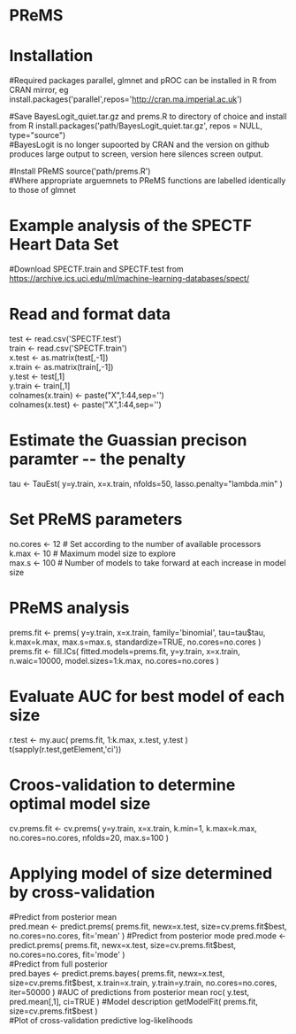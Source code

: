 # PReMS
# Installation
#Required packages parallel, glmnet and pROC can be installed in R from CRAN mirror, eg
install.packages('parallel',repos='http://cran.ma.imperial.ac.uk')

#Save BayesLogit_quiet.tar.gz and prems.R to directory of choice and install from R
install.packages('path/BayesLogit_quiet.tar.gz', repos = NULL, type="source")  
#BayesLogit is no longer supoorted by CRAN and the version on github produces large output to screen, version here silences screen output.

#Install PReMS
source('path/prems.R')  
#Where appropriate arguemnets to PReMS functions are labelled identically to those of glmnet

# Example analysis of the SPECTF Heart Data Set
#Download SPECTF.train and SPECTF.test from https://archive.ics.uci.edu/ml/machine-learning-databases/spect/

# Read and format data
test <- read.csv('SPECTF.test')  
train <- read.csv('SPECTF.train')  
x.test <- as.matrix(test[,-1])  
x.train <- as.matrix(train[,-1])  
y.test <- test[,1]  
y.train <- train[,1]  
colnames(x.train) <- paste("X",1:44,sep='')  
colnames(x.test) <- paste("X",1:44,sep='')  

# Estimate the Guassian precison paramter -- the penalty
tau <-  TauEst(  y=y.train, x=x.train, nfolds=50, lasso.penalty="lambda.min" )

# Set PReMS parameters
no.cores <- 12 # Set according to the number of available processors  
k.max <- 10 # Maximum model size to explore  
max.s <- 100 # Number of models to take forward at each increase in model size  

# PReMS analysis
prems.fit <- prems( y=y.train, x=x.train, family='binomial', tau=tau$tau, k.max=k.max, max.s=max.s, standardize=TRUE, no.cores=no.cores )  
prems.fit <- fill.ICs( fitted.models=prems.fit, y=y.train, x=x.train, n.waic=10000, model.sizes=1:k.max, no.cores=no.cores )

# Evaluate AUC for best model of each size
r.test <- my.auc( prems.fit, 1:k.max, x.test, y.test )  
t(sapply(r.test,getElement,'ci'))

# Croos-validation to determine optimal model size
cv.prems.fit <- cv.prems( y=y.train, x=x.train, k.min=1, k.max=k.max, no.cores=no.cores, nfolds=20, max.s=100 )

# Applying model of size determined by cross-validation
#Predict from posterior mean  
pred.mean <- predict.prems( prems.fit, newx=x.test, size=cv.prems.fit$best, no.cores=no.cores, fit='mean' )  
#Predict from posterior mode  
pred.mode <- predict.prems( prems.fit, newx=x.test, size=cv.prems.fit$best, no.cores=no.cores, fit='mode' )  
#Predict from full posterior  
pred.bayes <- predict.prems.bayes( prems.fit, newx=x.test, size=cv.prems.fit$best, x.train=x.train, y.train=y.train, no.cores=no.cores, iter=50000 )  
#AUC of predictions from posterior mean  
roc( y.test, pred.mean[,1], ci=TRUE )  
#Model description  
getModelFit( prems.fit, size=cv.prems.fit$best )  
#Plot of cross-validation predictive log-likelihoods  
